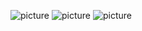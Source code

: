 ![picture](https://github-readme-stats.vercel.app/api?username=vatosv2&theme=vue-dark&show_icons=true&hide_border=true&count_private=true)
![picture](https://github-readme-streak-stats.herokuapp.com/?user=vatosv2&theme=vue-dark&hide_border=true)
![picture](https://github-readme-stats.vercel.app/api/top-langs/?username=vatosv2&theme=vue-dark&show_icons=true&hide_border=true&layout=compact)
